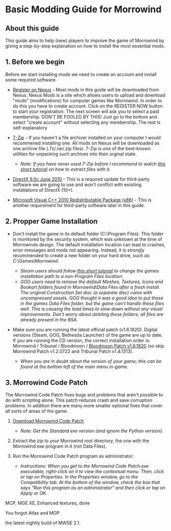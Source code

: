 # Basic Modding Guide for Morrowind

## About this guide
This guide aims to help (new) players to improve the game of Morrowind by giving a step-by-step explanation on how to install the most essential mods.

## 1. Before we begin
Before we start installing mods we need to create an account and install some required software.

* [Register on Nexus](https://www.nexusmods.com/signup) - Most mods in this guide will be downloaded from Nexus. Nexus Mods is a site which allows users to upload and download "mods" (modifications) for computer games like Morrowind. In order to do this you have to create account. Click on the REGISTER NOW button to start your registration. The next screen will ask you to select a paid membership. DON'T BE FOOLED BY THIS! Just go to the bottom and select "create account" without selecting any membership. The rest is self-explanatory

* [7-Zip](https://www.7-zip.org/download.html) - If you haven't a file archiver installed on your computer I would recommened installing one. All mods on Nexus will be downloaded as one archive file (.7z/.rar/.zip files). 7-Zip is one of the best-known utilities for unpacking such archives into their orginal state.
     - *Note: If you have never used 7-Zip before I recommend to watch [this short tutorial](https://www.youtube.com/watch?v=WCxbEQo3Zhg) on how to extract files with it.*

* [DirectX 9.0c June 2010](https://www.microsoft.com/en-us/download/details.aspx?id=8109) - This is a required update for third-party software we are going to use and won't conflict with exisiting installations of DirectX (10+).

* [Microsoft Visual C++ 2010 Redistributable Package (x86)](https://www.microsoft.com/en-us/download/details.aspx?id=8109) - This is another requirement for third-party software later in this guide.

## 2. Propper Game Installation
- Don't install the game in its default folder (C:\Program Files). This folder is monitored by the security system, which was unknown at the time of Morrowinds design. The default installation location can lead to crashes, error messages and mods not appearing. Instead, it is strongly recommended to create a new folder on your hard drive, such as: C:\Games\Morrowind.
     - *Steam users should follow [this short tutorial](https://www.youtube.com/watch?v=hV1UbXLTsy0) to change the games installation path to a non-Program Files location.*
     - *GOG users need to remove the default Meshes, Textures, Icons and Bookart folders found in Morrowind\Data Files after a fresh install. The original Construction Set disc (a separate disc) came with uncompressed assets. GOG thought it was a good idea to put those in the games Data Files folder, but the game can't handle these files well. This is causing the load times to slow down without any visual improvements. Don't worry about deleting these folders; all files are already present in the BSA.*

- Make sure you are running the latest official patch (v1.6.1820). Digital versions (Steam, GOG, Bethesda Launcher) of the game are up to date. If you are running the CD version, the correct installation order is: Morrowind / Tribunal / Bloodmoon / [Bloodmoon Patch v1.6.1820](https://cdn.bethsoft.com/elderscrolls/morrowind/patches/Bloodmoon_v1.6.1820.exe) (so skip Morrowind Patch v1.2.0722 and Tribunal Patch v1.4.1313).
     - *When you are in doubt about the version of your game; this can be found at the bottom left of the main menu in-game.*


## 3. Morrowind Code Patch
The Morrowind Code Patch fixes bugs and problems that aren't possible to do with scripting alone. This patch reduces crash and save corruption problems. In addition there are many more smaller optional fixes that cover all sorts of areas of the game.

1. [Download Morrowind Code Patch](https://www.nexusmods.com/morrowind/mods/19510)
     - *Note: Get the Standard exe version (and ignore the Python version).*

2. Extract the zip to your Morrowind root directory, the one with the Morrowind.exe program in it (not Data Files).



3. Run the Morrowind Code Patch program as administrator.
     - *Instructions: When you get to the Morrowind Code Patch.exe executable, right-click on it to view the contextual menu. Then, click or tap on Properties. In the Properties window, go to the Compatibility tab. At the bottom of the window, check the box that says "Run this program as an administrator" and then click or tap on Apply or OK.*




MCP, MGE XE,  Enhanced textures, done

You forgot Atlas and MOP

the latest nightly build of MWSE 2.1.

